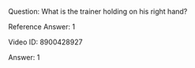Question: What is the trainer holding on his right hand?

Reference Answer: 1

Video ID: 8900428927

Answer: 1

